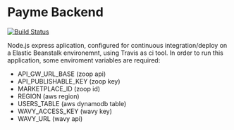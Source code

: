 # Payme Backend

[![Build Status](https://travis-ci.org/fabioaromanini/payme.svg?branch=master)](https://travis-ci.org/fabioaromanini/payme)

Node.js express aplication, configured for continuous integration/deploy on a Elastic Beanstalk environemnt, using Travis as ci tool. 
In order to run this application, some enviroment variables are required:

- API_GW_URL_BASE (zoop api)
- API_PUBLISHABLE_KEY (zoop key)
- MARKETPLACE_ID (zoop id)
- REGION (aws region)
- USERS_TABLE (aws dynamodb table)
- WAVY_ACCESS_KEY (wavy key)
- WAVY_URL (wavy api)
